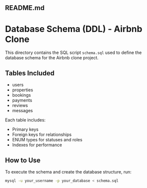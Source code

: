 ## README.md
# Database Schema (DDL) - Airbnb Clone

This directory contains the SQL script `schema.sql` used to define the database schema for the Airbnb clone project.

## Tables Included

- users
- properties
- bookings
- payments
- reviews
- messages

Each table includes:
- Primary keys
- Foreign keys for relationships
- ENUM types for statuses and roles
- Indexes for performance

## How to Use

To execute the schema and create the database structure, run:

```bash
mysql -u your_username -p your_database < schema.sql
